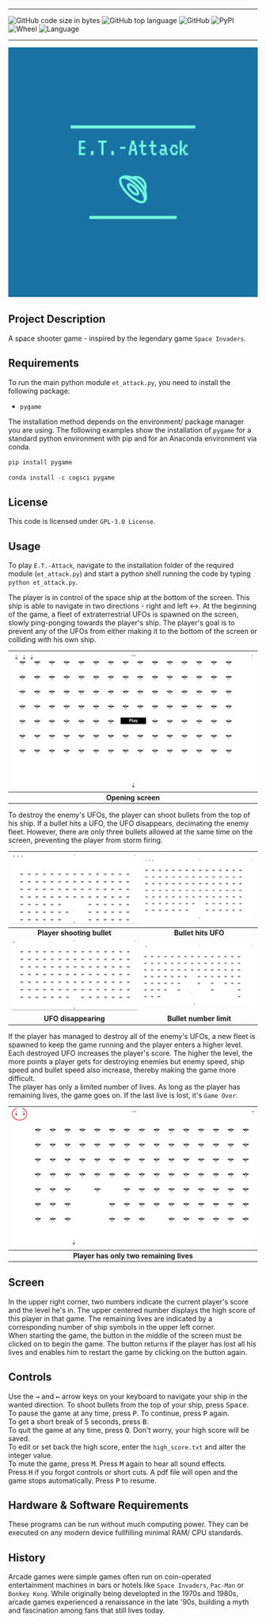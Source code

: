 *****
![GitHub code size in bytes](https://img.shields.io/github/languages/code-size/sveneschlbeck/E.T.-Attack)
![GitHub top language](https://img.shields.io/github/languages/top/sveneschlbeck/E.T.-Attack)
![GitHub](https://img.shields.io/github/license/sveneschlbeck/E.T.-Attack)
![PyPI](https://img.shields.io/pypi/v/E.T.-Attack)
![Wheel](https://img.shields.io/pypi/wheel/E.T.-Attack)
![Language](https://img.shields.io/pypi/implementation/E.T.-Attack)
*****

[![E.T.-Attack logo](images/logo.png)](https://pypi.org/project/E.T.-Attack/)

## Project Description

A space shooter game - inspired by the legendary game `Space Invaders`.

## Requirements

To run the main python module `et_attack.py`, you need to install the following package:  
- `pygame`

The installation method depends on the environment/ package manager you are using. The following examples show the installation of `pygame` for a standard python environment with pip and for an Anaconda environment via conda.

```python
pip install pygame
```

```python
conda install -c cogsci pygame
```

## License

This code is licensed under ``GPL-3.0 License``.

## Usage

To play `E.T.-Attack`, navigate to the installation folder of the required module (`et_attack.py`) and start a python shell running the code by typing ```python et_attack.py```.

The player is in control of the space ship at the bottom of the screen. This ship is able to navigate in two directions - right and left :left_right_arrow:. At the beginning of the game, a fleet of extraterrestrial UFOs is spawned on the screen, slowly ping-ponging towards the player's ship. The player's goal is to prevent any of the UFOs from either making it to the bottom of the screen or colliding with his own ship.  

| ![game opener](https://github.com/sveneschlbeck/E.T.-Attack/blob/main/images/game_start.png?raw=true) | 
|:--:| 
| **Opening screen** |

To destroy the enemy's UFOs, the player can shoot bullets from the top of his ship. If a bullet hits a UFO, the UFO disappears, decimating the enemy fleet. However, there are only three bullets allowed at the same time on the screen, preventing the player from storm firing.  

![](https://github.com/sveneschlbeck/E.T.-Attack/blob/main/images/player_shooting.png?raw=true)  |  ![](https://github.com/sveneschlbeck/E.T.-Attack/blob/main/images/ufo_hit.png?raw=true)
:-------------------------:|:-------------------------:
**Player shooting bullet**             |  **Bullet hits UFO**
![](https://github.com/sveneschlbeck/E.T.-Attack/blob/main/images/ufo_disappears.png?raw=true)  |  ![](https://github.com/sveneschlbeck/E.T.-Attack/blob/main/images/bullet_number_limit.png?raw=true)
**UFO disappearing**             |  **Bullet number limit**

If the player has managed to destroy all of the enemy's UFOs, a new fleet is spawned to keep the game running and the player enters a higher level. Each destroyed UFO increases the player's score. The higher the level, the more points a player gets for destroying enemies but enemy speed, ship speed and bullet speed also increase, thereby making the game more difficult.  
The player has only a limited number of lives. As long as the player has remaining lives, the game goes on. If the last live is lost, it's `Game Over`.

| ![game opener](https://github.com/sveneschlbeck/E.T.-Attack/blob/main/images/lives_left.png?raw=true) | 
|:--:| 
| **Player has only two remaining lives** |

## Screen

In the upper right corner, two numbers indicate the current player's score and the level he's in. The upper centered number displays the high score of this player in that game. The remaining lives are indicated by a corresponding number of ship symbols in the upper left corner.  
When starting the game, the button in the middle of the screen must be clicked on to begin the game. The button returns if the player has lost all his lives and enables him to restart the game by clicking on the button again.

## Controls

Use the <kbd>&#8594;</kbd> and <kbd>&#8592;</kbd> arrow keys on your keyboard to navigate your ship in the wanted direction.
To shoot bullets from the top of your ship, press <kbd>Space</kbd>.  
To pause the game at any time, press <kbd>P</kbd>. To continue, press <kbd>P</kbd> again.  
To get a short break of 5 seconds, press <kbd>B</kbd>.  
To quit the game at any time, press <kbd>Q</kbd>. Don't worry, your high score will be saved.  
To edit or set back the high score, enter the `high_score.txt` and alter the integer value.  
To mute the game, press <kbd>M</kbd>. Press <kbd>M</kbd> again to hear all sound effects.  
Press <kbd>H</kbd> if you forgot controls or short cuts. A pdf file will open and the game stops automatically. Press <kbd>P</kbd> to resume.

## Hardware & Software Requirements

These programs can be run without much computing power. They can be executed on any modern device fullfilling minimal RAM/ CPU standards.

## History

Arcade games were simple games often run on coin-operated entertainment machines in bars or hotels like `Space Invaders`, `Pac-Man` or `Donkey Kong`. While originally being developted in the 1970s and 1980s, arcade games experienced a renaissance in the late '90s, building a myth and fascination among fans that still lives today.
